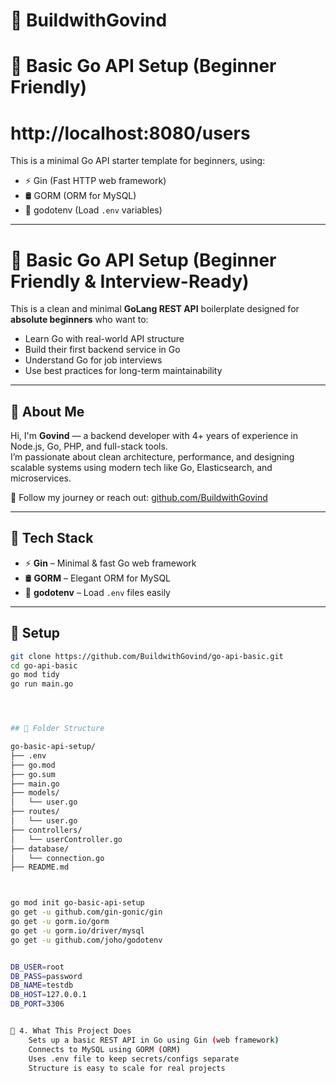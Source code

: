 # 🧰 BuildwithGovind

# 🧰 Basic Go API Setup (Beginner Friendly)

# http://localhost:8080/users

This is a minimal Go API starter template for beginners, using:

- ⚡ Gin (Fast HTTP web framework)
- 🛢️ GORM (ORM for MySQL)
- 🔐 godotenv (Load `.env` variables)

---

# 🚀 Basic Go API Setup (Beginner Friendly & Interview-Ready)

This is a clean and minimal **GoLang REST API** boilerplate designed for **absolute beginners** who want to:

- Learn Go with real-world API structure
- Build their first backend service in Go
- Understand Go for job interviews
- Use best practices for long-term maintainability

---

## 👤 About Me

Hi, I'm **Govind** — a backend developer with 4+ years of experience in Node.js, Go, PHP, and full-stack tools.  
I’m passionate about clean architecture, performance, and designing scalable systems using modern tech like Go, Elasticsearch, and microservices.

📌 Follow my journey or reach out: [github.com/BuildwithGovind](https://github.com/BuildwithGovind)

---

## 🔧 Tech Stack

- ⚡ **Gin** – Minimal & fast Go web framework
- 🛢️ **GORM** – Elegant ORM for MySQL
- 🔐 **godotenv** – Load `.env` files easily

---

## 🔧 Setup

```bash
git clone https://github.com/BuildwithGovind/go-api-basic.git
cd go-api-basic
go mod tidy
go run main.go




## 📁 Folder Structure

go-basic-api-setup/
├── .env
├── go.mod
├── go.sum
├── main.go
├── models/
│   └── user.go
├── routes/
│   └── user.go
├── controllers/
│   └── userController.go
├── database/
│   └── connection.go
├── README.md



go mod init go-basic-api-setup
go get -u github.com/gin-gonic/gin
go get -u gorm.io/gorm
go get -u gorm.io/driver/mysql
go get -u github.com/joho/godotenv


DB_USER=root
DB_PASS=password
DB_NAME=testdb
DB_HOST=127.0.0.1
DB_PORT=3306


🧠 4. What This Project Does
    Sets up a basic REST API in Go using Gin (web framework)
    Connects to MySQL using GORM (ORM)
    Uses .env file to keep secrets/configs separate
    Structure is easy to scale for real projects
```
